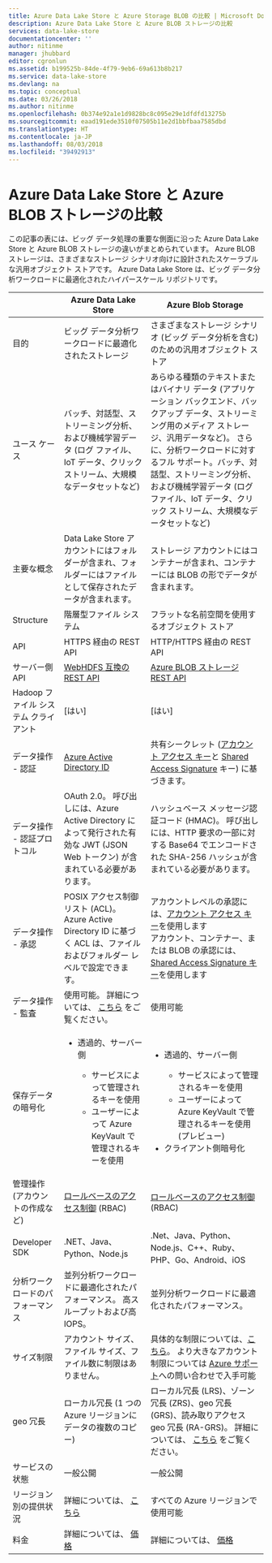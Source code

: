 ```yaml
---
title: Azure Data Lake Store と Azure Storage BLOB の比較 | Microsoft Docs
description: Azure Data Lake Store と Azure BLOB ストレージの比較
services: data-lake-store
documentationcenter: ''
author: nitinme
manager: jhubbard
editor: cgronlun
ms.assetid: b199525b-84de-4f79-9eb6-69a613b8b217
ms.service: data-lake-store
ms.devlang: na
ms.topic: conceptual
ms.date: 03/26/2018
ms.author: nitinme
ms.openlocfilehash: 0b374e92a1e1d9828bc8c095e29e1dfdfd13275b
ms.sourcegitcommit: eaad191ede3510f07505b11e2d1bbfbaa7585dbd
ms.translationtype: HT
ms.contentlocale: ja-JP
ms.lasthandoff: 08/03/2018
ms.locfileid: "39492913"
---
```

# <a name="comparing-azure-data-lake-store-and-azure-blob-storage"></a>Azure Data Lake Store と Azure BLOB ストレージの比較
この記事の表には、ビッグ データ処理の重要な側面に沿った Azure Data Lake Store と Azure BLOB ストレージの違いがまとめられています。 Azure BLOB ストレージは、さまざまなストレージ シナリオ向けに設計されたスケーラブルな汎用オブジェクト ストアです。 Azure Data Lake Store は、ビッグ データ分析ワークロードに最適化されたハイパースケール リポジトリです。

|  | Azure Data Lake Store | Azure Blob Storage |
| --- | --- | --- |
| 目的 |ビッグ データ分析ワークロードに最適化されたストレージ |さまざまなストレージ シナリオ (ビッグ データ分析を含む) のための汎用オブジェクト ストア |
| ユース ケース |バッチ、対話型、ストリーミング分析、および機械学習データ (ログ ファイル、IoT データ、クリック ストリーム、大規模なデータセットなど) |あらゆる種類のテキストまたはバイナリ データ (アプリケーション バックエンド、バックアップ データ、ストリーミング用のメディア ストレージ、汎用データなど)。 さらに、分析ワークロードに対するフル サポート。バッチ、対話型、ストリーミング分析、および機械学習データ (ログ ファイル、IoT データ、クリック ストリーム、大規模なデータセットなど) |
| 主要な概念 |Data Lake Store アカウントにはフォルダーが含まれ、フォルダーにはファイルとして保存されたデータが含まれます。 |ストレージ アカウントにはコンテナーが含まれ、コンテナーには BLOB の形でデータが含まれます。 |
| Structure |階層型ファイル システム |フラットな名前空間を使用するオブジェクト ストア |
| API |HTTPS 経由の REST API |HTTP/HTTPS 経由の REST API |
| サーバー側 API |[WebHDFS 互換の REST API](https://msdn.microsoft.com/library/azure/mt693424.aspx) |[Azure BLOB ストレージ REST API](https://msdn.microsoft.com/library/azure/dd135733.aspx) |
| Hadoop ファイル システム クライアント |[はい] |[はい] |
| データ操作 - 認証 |[Azure Active Directory ID](../active-directory/develop/authentication-scenarios.md) |共有シークレット ([アカウント アクセス キー](../storage/common/storage-create-storage-account.md#manage-your-storage-account)と [Shared Access Signature](../storage/common/storage-dotnet-shared-access-signature-part-1.md) キー) に基づきます。 |
| データ操作 - 認証プロトコル |OAuth 2.0。 呼び出しには、Azure Active Directory によって発行された有効な JWT (JSON Web トークン) が含まれている必要があります。 |ハッシュベース メッセージ認証コード (HMAC)。 呼び出しには、HTTP 要求の一部に対する Base64 でエンコードされた SHA-256 ハッシュが含まれている必要があります。 |
| データ操作 - 承認 |POSIX アクセス制御リスト (ACL)。  Azure Active Directory ID に基づく ACL は、ファイルおよびフォルダー レベルで設定できます。 |アカウントレベルの承認には、[アカウント アクセス キー](../storage/common/storage-create-storage-account.md#manage-your-storage-account)を使用します<br>アカウント、コンテナー、または BLOB の承認には、[Shared Access Signature キー](../storage/common/storage-dotnet-shared-access-signature-part-1.md)を使用します |
| データ操作 - 監査 |使用可能。 詳細については、 [こちら](data-lake-store-diagnostic-logs.md) をご覧ください。 |使用可能 |
| 保存データの暗号化 |<ul><li>透過的、サーバー側</li> <ul><li>サービスによって管理されるキーを使用</li><li>ユーザーによって Azure KeyVault で管理されるキーを使用</li></ul></ul> |<ul><li>透過的、サーバー側</li> <ul><li>サービスによって管理されるキーを使用</li><li>ユーザーによって Azure KeyVault で管理されるキーを使用 (プレビュー)</li></ul><li>クライアント側暗号化</li></ul> |
| 管理操作 (アカウントの作成など) |[ロールベースのアクセス制御](../role-based-access-control/overview.md) (RBAC) |[ロールベースのアクセス制御](../role-based-access-control/overview.md) (RBAC) |
| Developer SDK |.NET、Java、Python、Node.js |.Net、Java、Python、Node.js、C++、Ruby、PHP、Go、Android、iOS |
| 分析ワークロードのパフォーマンス |並列分析ワークロードに最適化されたパフォーマンス。 高スループットおよび高 IOPS。 |並列分析ワークロードに最適化されたパフォーマンス。 |
| サイズ制限 |アカウント サイズ、ファイル サイズ、ファイル数に制限はありません。 |具体的な制限については、[こちら](../storage/common/storage-scalability-targets.md)。 より大きなアカウント制限については [Azure サポート](https://azure.microsoft.com/support/faq/)への問い合わせで入手可能 |
| geo 冗長 |ローカル冗長 (1 つの Azure リージョンにデータの複数のコピー) |ローカル冗長 (LRS)、ゾーン冗長 (ZRS)、geo 冗長 (GRS)、読み取りアクセス geo 冗長 (RA-GRS)。 詳細については、 [こちら](../storage/common/storage-redundancy.md) をご覧ください。 |
| サービスの状態 |一般公開 |一般公開 |
| リージョン別の提供状況 |詳細については、 [こちら](https://azure.microsoft.com/regions/#services) |すべての Azure リージョンで使用可能 |
| 料金 |詳細については、 [価格](https://azure.microsoft.com/pricing/details/data-lake-store/) |詳細については、 [価格](https://azure.microsoft.com/pricing/details/storage/) |



